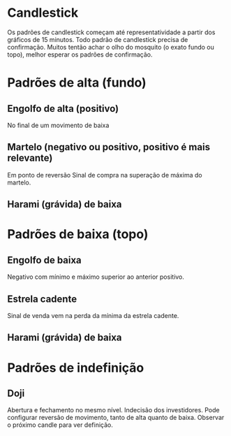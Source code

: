 # Candlestick
Os padrões de candlestick começam até representatividade a partir dos gráficos de 15 minutos.
Todo padrão de candlestick precisa de confirmação.
Muitos tentão achar o olho do mosquito (o exato fundo ou topo), melhor esperar os padrões de confirmação.

# Padrões de alta (fundo)

## Engolfo de alta (positivo)
No final de um movimento de baixa

## Martelo (negativo ou positivo, positivo é mais relevante)
Em ponto de reversão
Sinal de compra na superação de máxima do martelo.

## Harami (grávida) de baixa


# Padrões de baixa (topo)

## Engolfo de baixa
Negativo com mínimo e máximo superior ao anterior positivo.

## Estrela cadente
Sinal de venda vem na perda da mínima da estrela cadente.

## Harami (grávida) de baixa


# Padrões de indefinição

## Doji
Abertura e fechamento no mesmo nível.
Indecisão dos investidores.
Pode configurar reversão de movimento, tanto de alta quanto de baixa.
Observar o próximo candle para ver definição.

